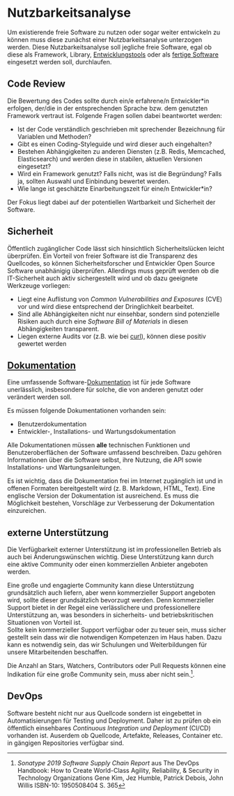 # Nutzbarkeitsanalyse

Um existierende freie Software zu nutzen oder sogar weiter entwickeln zu können muss diese zunächst einer Nutzbarkeitsanalyse unterzogen werden.
Diese Nutzbarkeitsanalyse soll jegliche freie Software, egal ob diese als Framework, Library, [Entwicklungstools](./in-house-development.html) oder als [fertige Software](./use.html) eingesetzt werden soll, durchlaufen.

## Code Review

Die Bewertung des Codes sollte durch ein/e erfahrene/n Entwickler*in erfolgen, der/die in der entsprechenden Sprache bzw. dem genutzten Framework vertraut ist. 
Folgende Fragen sollen dabei beantwortet werden:

* Ist der Code verständlich geschrieben mit sprechender Bezeichnung für Variablen und Methoden? 
* Gibt es einen Coding-Styleguide und wird dieser auch eingehalten?
* Bestehen Abhängigkeiten zu anderen Diensten (z.B. Redis, Memcached, Elasticsearch) und werden diese in stabilen, aktuellen Versionen eingesetzt?
* Wird ein Framework genutzt? Falls nicht, was ist die Begründung? Falls ja, sollten Auswahl und Einbindung bewertet werden.
* Wie lange ist geschätzte Einarbeitungszeit für eine/n Entwickler*in?

Der Fokus liegt dabei auf der potentiellen Wartbarkeit und Sicherheit der Software.


## Sicherheit

Öffentlich zugänglicher Code lässt sich hinsichtlich Sicherheitslücken leicht überprüfen.
Ein Vorteil von freier Software ist die Transparenz des Quellcodes, so können Sicherheitsforscher und Entwickler Open Source Software unabhänigig überprüfen.
Allerdings muss geprüft werden ob die IT-Sicherheit auch aktiv sichergestellt wird und ob dazu geeignete Werkzeuge vorliegen:

* Liegt eine Auflistung von _Common Vulnerabilities and Exposures_ (CVE) vor und wird diese entsprechend der Dringlichkeit bearbeitet.
* Sind alle Abhängigkeiten nicht nur einsehbar, sondern sind potenzielle Risiken auch durch eine _Software Bill of Materials_ in diesen Abhängigkeiten transparent.
* Liegen externe Audits vor (z.B. wie bei [curl](https://daniel.haxx.se/blog/2016/11/23/curl-security-audit/)), können diese positiv gewertet werden

## [Dokumentation](./documentation.md)

Eine umfassende Software-[Dokumentation](./documentation.md) ist für jede Software unerlässlich, insbesondere für solche, die von anderen genutzt oder verändert werden soll.

Es müssen folgende Dokumentationen vorhanden sein:

* Benutzerdokumentation
* Entwickler-, Installations- und Wartungsdokumentation

Alle Dokumentationen müssen __alle__ technischen Funktionen und Benutzeroberflächen der Software umfassend beschreiben.
Dazu gehören Informationen über die Software selbst, ihre Nutzung, die API sowie Installations- und Wartungsanleitungen.

Es ist wichtig, dass die Dokumentation frei im Internet zugänglich ist und in offenen Formaten bereitgestellt wird (z. B. Markdown, HTML, Text).
Eine englische Version der Dokumentation ist ausreichend.
Es muss die Möglichkeit bestehen, Vorschläge zur Verbesserung der Dokumentation einzureichen.


## externe Unterstützung

Die Verfügbarkeit externer Unterstützung ist im professionellen Betrieb als auch bei Änderungswünschen wichtig.
Diese Unterstützung kann durch eine aktive Community oder einen kommerziellen Anbieter angeboten werden.  

Eine große und engagierte Community kann diese Unterstützung grundsätzlich auch liefern, aber wenn kommerzieller Support angeboten wird, sollte dieser grundsätzlich bevorzugt werden.
Denn kommerzieller Support bietet in der Regel eine verlässlichere und professionellere Unterstützung an, was besonders in sicherheits- und betriebskritischen Situationen von Vorteil ist.  
Sollte kein kommerzieller Support verfügbar oder zu teuer sein, muss sicher gestellt sein dass wir die notwendigen Kompetenzen im Haus haben.
Dazu kann es notwendig sein, das wir Schulungen und Weiterbildungen für unsere Mitarbeitenden beschaffen.

Die Anzahl an Stars, Watchers, Contributors oder Pull Requests können eine Indikation für eine große Community sein, muss aber nicht sein.[^DevOps_Handbook_stars].

## DevOps

Software besteht nicht nur aus Quellcode sondern ist eingebettet in Automatisierungen für Testing und Deployment.
Daher ist zu prüfen ob ein öffentlich einsehbares _Continuous Integration und Deployment_ (CI/CD) vorhanden ist.
Auserdem ob Quellcode, Artefakte, Releases, Container etc. in gängigen Repositories verfügbar sind.

[^DevOps_Handbook_stars]: _Sonatype 2019 Software Supply Chain Report_ aus The DevOps Handbook: How to Create World-Class Agility, Reliability, & Security in Technology Organizations Gene Kim, Jez Humble, Patrick Debois, John Willis ISBN-10: 1950508404 S. 365
